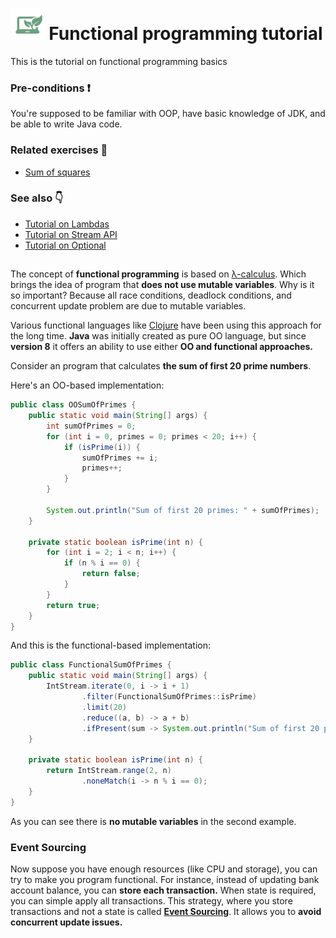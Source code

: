 # <img src="https://raw.githubusercontent.com/bobocode-projects/resources/master/image/logo_transparent_background.png" height=50/> Functional programming tutorial

This is the tutorial on functional programming basics
### Pre-conditions ❗
You're supposed to be familiar with OOP, have basic knowledge of JDK, and be able to write Java code. 
### Related exercises 💪
* [Sum of squares](https://github.com/bobocode-projects/java-functional-features-exercises/tree/master/sum-of-squares)
### See also :point_down:
* [Tutorial on Lambdas](https://github.com/bobocode-projects/java-functional-features-tutorial/tree/master/lambdas)
* [Tutorial on Stream API](https://github.com/bobocode-projects/java-8-tutorial/tree/master/stream-api)
* [Tutorial on Optional](https://github.com/bobocode-projects/java-functional-features-tutorial/tree/master/optional)
##
The concept of **functional programming** is based on [λ-calculus](https://en.wikipedia.org/wiki/Lambda_calculus). Which
brings the idea of program that **does not use mutable variables**. Why is it so important? Because all race conditions,
deadlock conditions, and concurrent update problem are due to mutable variables.

Various functional languages like [Clojure](https://clojure.org/) have been using this approach for the long time. **Java** 
was initially created as pure OO language, but since **version 8** it offers an ability to use either **OO and functional
 approaches.** 
 
Consider an program that calculates **the sum of first 20 prime numbers**.

Here's an OO-based implementation:

```java
public class OOSumOfPrimes {
    public static void main(String[] args) {
        int sumOfPrimes = 0;
        for (int i = 0, primes = 0; primes < 20; i++) {
            if (isPrime(i)) {
                sumOfPrimes += i;
                primes++;
            }
        }

        System.out.println("Sum of first 20 primes: " + sumOfPrimes);
    }

    private static boolean isPrime(int n) {
        for (int i = 2; i < n; i++) {
            if (n % i == 0) {
                return false;
            }
        }
        return true;
    }
}
``` 
     
And this is the functional-based implementation:
```java
public class FunctionalSumOfPrimes {
    public static void main(String[] args) {
        IntStream.iterate(0, i -> i + 1)
                .filter(FunctionalSumOfPrimes::isPrime)
                .limit(20)
                .reduce((a, b) -> a + b)
                .ifPresent(sum -> System.out.println("Sum of first 20 primes: " + sum));
    }

    private static boolean isPrime(int n) {
        return IntStream.range(2, n)
                .noneMatch(i -> n % i == 0);
    }
}
```     

As you can see there is **no mutable variables** in the second example.

### Event Sourcing 
Now suppose you have enough resources (like CPU and storage), you can try to make you program functional. For instance, 
instead of updating bank account balance, you can **store each transaction.** When state is required, you can simple 
apply all transactions. This strategy, where you store transactions and not a state is called [**Event Sourcing**](https://martinfowler.com/eaaDev/EventSourcing.html). It 
allows you to **avoid concurrent update issues.**  
